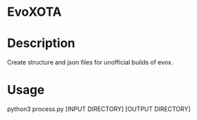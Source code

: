 # EvoXOTA

# Description

Create structure and json files for unofficial builds of evox.

# Usage

python3 process.py [INPUT DIRECTORY] [OUTPUT DIRECTORY]
